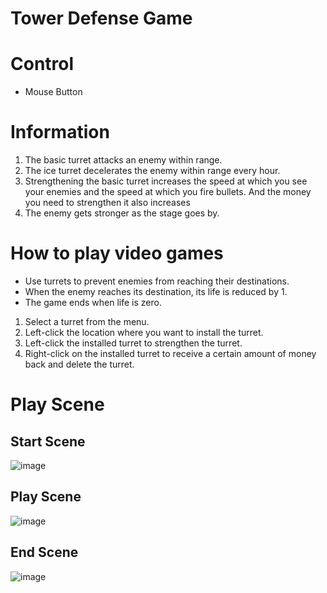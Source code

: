 # Tower Defense Game

# Control
- Mouse Button

# Information
1. The basic turret attacks an enemy within range.
2. The ice turret decelerates the enemy within range every hour.
3. Strengthening the basic turret increases the speed at which you see your enemies and the speed at which you fire bullets. And the money you need to strengthen it also increases
4. The enemy gets stronger as the stage goes by.

# How to play video games
- Use turrets to prevent enemies from reaching their destinations.
- When the enemy reaches its destination, its life is reduced by 1.
- The game ends when life is zero.

1. Select a turret from the menu.
2. Left-click the location where you want to install the turret.
3. Left-click the installed turret to strengthen the turret.
4. Right-click on the installed turret to receive a certain amount of money back and delete the turret.

# Play Scene
  ## Start Scene
  ![image](https://github.com/dbsrjs/Tower_Defense/assets/124150775/3c28a1d0-f65f-4d2f-8a36-001dab3def5c)

  ## Play Scene
  ![image](https://github.com/dbsrjs/Tower_Defense/assets/124150775/ae936860-702f-43c4-9d25-850f29e05a9d)

  ## End Scene
  ![image](https://github.com/dbsrjs/Tower_Defense/assets/124150775/0c95a2e1-22dc-439d-bdd6-2a3c3b0346ac)
